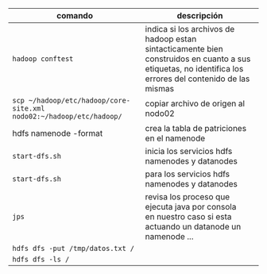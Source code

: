 

| comando | descripción |
|-|-|
|`hadoop conftest`| indica si los archivos de hadoop estan sintacticamente bien construidos en cuanto a sus etiquetas, no identifica los errores  del contenido de las mismas|
|`scp ~/hadoop/etc/hadoop/core-site.xml nodo02:~/hadoop/etc/hadoop/`| copiar archivo de origen al nodo02 |
|hdfs namenode -format| crea la tabla de patriciones en el namenode|
|`start-dfs.sh` |inicia los servicios hdfs namenodes y datanodes|
|`start-dfs.sh` |para los servicios hdfs namenodes y datanodes|
|`jps` |revisa los proceso que ejecuta java por consola </br> en nuestro caso si esta actuando un datanode un namenode ...|
|`hdfs dfs -put /tmp/datos.txt /`||
|`hdfs dfs -ls /`||
